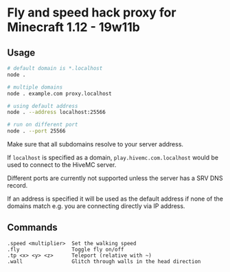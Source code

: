 # Fly and speed hack proxy for Minecraft 1.12 - 19w11b

## Usage

```bash
# default domain is *.localhost
node .

# multiple domains
node . example.com proxy.localhost

# using default address
node . --address localhost:25566

# run on different port
node . --port 25566
```

Make sure that all subdomains resolve to your server address.

If `localhost` is specified as a domain, `play.hivemc.com.localhost` would
be used to connect to the HiveMC server.

Different ports are currently not supported unless the server has a SRV DNS record.

If an address is specified it will be used as the default address if none of
the domains match e.g. you are connecting directly via IP address.

## Commands

```
.speed <multiplier>  Set the walking speed
.fly                 Toggle fly on/off
.tp <x> <y> <z>      Teleport (relative with ~)
.wall                Glitch through walls in the head direction
```
